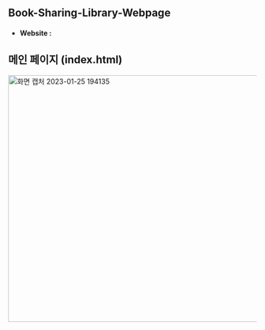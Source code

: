 ## Book-Sharing-Library-Webpage
+ #### Website : 
## 메인 페이지 (index.html)
<img width="800" height="500" alt="화면 캡처 2023-01-25 194135" src="https://user-images.githubusercontent.com/123307856/214543719-4068c7f0-ce11-4032-8afd-21ee4ba13c27.png">
